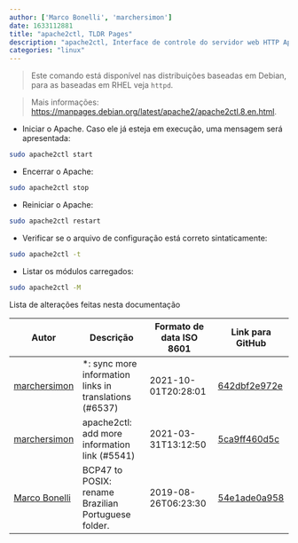 ```yaml
---
author: ['Marco Bonelli', 'marchersimon']
date: 1633112881
title: "apache2ctl, TLDR Pages"
description: "apache2ctl, Interface de controle do servidor web HTTP Apache."
categories: "linux"
---
```

> Este comando está disponível nas distribuições baseadas em Debian, para as baseadas em RHEL veja `httpd`.

> Mais informações: <https://manpages.debian.org/latest/apache2/apache2ctl.8.en.html>.

- Iniciar o Apache. Caso ele já esteja em execução, uma mensagem será apresentada:

```bash
sudo apache2ctl start
```

- Encerrar o Apache:

```bash
sudo apache2ctl stop
```

- Reiniciar o Apache:

```bash
sudo apache2ctl restart
```

- Verificar se o arquivo de configuração está correto sintaticamente:

```bash
sudo apache2ctl -t
```

- Listar os módulos carregados:

```bash
sudo apache2ctl -M
```
Lista de alterações feitas nesta documentação


Autor | Descrição | Formato de data ISO 8601 | Link para GitHub
------|-----|-----|-----
[marchersimon](mailto:50295997+marchersimon@users.noreply.github.com) | *: sync more information links in translations (#6537) | 2021-10-01T20:28:01 | [642dbf2e972e](https://github.com/tldr-pages/tldr/commit/642dbf2e972e388fab8c84ba3b4685fb862b6454)
[marchersimon](mailto:50295997+marchersimon@users.noreply.github.com) | apache2ctl: add more information link (#5541) | 2021-03-31T13:12:50 | [5ca9ff460d5c](https://github.com/tldr-pages/tldr/commit/5ca9ff460d5c7f50b062c02e532021e54efe9f25)
[Marco Bonelli](mailto:marco@mebeim.net) | BCP47 to POSIX: rename Brazilian Portuguese folder. | 2019-08-26T06:23:30 | [54e1ade0a958](https://github.com/tldr-pages/tldr/commit/54e1ade0a958f3a08d9ed60f32b66188d0ecfb63)

